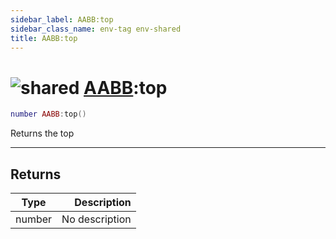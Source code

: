 ```yaml
---
sidebar_label: AABB:top
sidebar_class_name: env-tag env-shared
title: AABB:top
---
```


# <img src='/img/wiki/shared.png' alt='shared' classname='env-tag' /> [AABB](../aabb/README.md):top

```lua
number AABB:top()
```

Returns the top<br/>

-----------------
## Returns

| Type   | Description |
| ------ | ----------: |
| number | No description |
